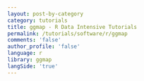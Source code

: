 ```yaml
---
layout: post-by-category
category: tutorials
title: ggmap - R Data Intensive Tutorials
permalink: /tutorials/software/r/ggmap
comments: 'false'
author_profile: 'false'
language: r
library: ggmap
langSide: 'true'
---
```

